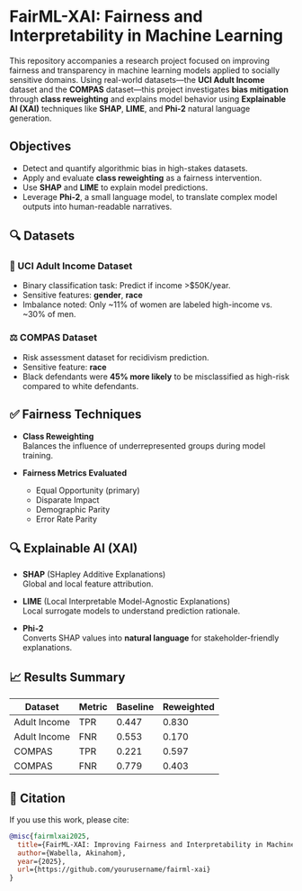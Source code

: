 # FairML-XAI: Fairness and Interpretability in Machine Learning

This repository accompanies a research project focused on improving fairness and transparency in machine learning models applied to socially sensitive domains. Using real-world datasets—the **UCI Adult Income** dataset and the **COMPAS** dataset—this project investigates **bias mitigation** through **class reweighting** and explains model behavior using **Explainable AI (XAI)** techniques like **SHAP**, **LIME**, and **Phi-2** natural language generation.

## Objectives
- Detect and quantify algorithmic bias in high-stakes datasets.
- Apply and evaluate **class reweighting** as a fairness intervention.
- Use **SHAP** and **LIME** to explain model predictions.
- Leverage **Phi-2**, a small language model, to translate complex model outputs into human-readable narratives.


## 🔍 Datasets

### 🧾 UCI Adult Income Dataset
- Binary classification task: Predict if income >$50K/year.
- Sensitive features: **gender**, **race**
- Imbalance noted: Only ~11% of women are labeled high-income vs. ~30% of men.

### ⚖️ COMPAS Dataset
- Risk assessment dataset for recidivism prediction.
- Sensitive feature: **race**
- Black defendants were **45% more likely** to be misclassified as high-risk compared to white defendants.

## ✅ Fairness Techniques

- **Class Reweighting**  
  Balances the influence of underrepresented groups during model training.

- **Fairness Metrics Evaluated**  
  - Equal Opportunity (primary)
  - Disparate Impact
  - Demographic Parity
  - Error Rate Parity

## 🔍 Explainable AI (XAI)

- **SHAP** (SHapley Additive Explanations)  
  Global and local feature attribution.

- **LIME** (Local Interpretable Model-Agnostic Explanations)  
  Local surrogate models to understand prediction rationale.

- **Phi-2**  
  Converts SHAP values into **natural language** for stakeholder-friendly explanations.

## 📈 Results Summary

| Dataset      | Metric        | Baseline | Reweighted |
|--------------|---------------|----------|-------------|
| Adult Income | TPR           | 0.447    | 0.830       |
| Adult Income | FNR           | 0.553    | 0.170       |
| COMPAS       | TPR           | 0.221    | 0.597       |
| COMPAS       | FNR           | 0.779    | 0.403       |

## 📘 Citation

If you use this work, please cite:

```bibtex
@misc{fairmlxai2025,
  title={FairML-XAI: Improving Fairness and Interpretability in Machine Learning},
  author={Wabella, Akinahom},
  year={2025},
  url={https://github.com/yourusername/fairml-xai}
}


